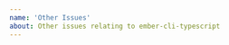 ```yaml
---
name: 'Other Issues'
about: Other issues relating to ember-cli-typescript
---
```


<!--
  == 🚨🚨🚨 READ THIS FIRST 🚨🚨🚨 ==

  To ensure your issue is given the attention it deserves, we have several templates for specific purposes.
  Please use the templates below if they apply (via the associated URLs), and post a generalized issue only as a last resort.

  =============[ FOR BUGS ]=============

    - Relating to type information:

      https://github.com/typed-ember/ember-cli-typescript/issues/new?template=TYPES_BUG.md&labels=%5Btypes%5D&title=%5B@types/ember%20bug%5D%20-%20%3CYOUR_DESCRIPTION_HERE%3E

    - Relating to build infrastructure:

      https://github.com/typed-ember/ember-cli-typescript/issues/new?template=BUILD_BUG.md&labels=%5Bbuild%5D&title=%5Bbug%5D%20-%20%3CYOUR_DESCRIPTION_HERE%3E

  =============[ LINTING & STATIC ANALYSIS ]=============

    - If your issue ONLY has to do with TSLint

      https://github.com/typed-ember/ember-cli-tslint/issues/new

    - Otherwise

      https://github.com/typed-ember/ember-cli-typescript/issues/new?template=CONFIG_ISSUE.md&labels=%5Bconfig%5D&title=%5Bconfig%5D%20-%20-%3CYOUR_DESCRIPTION_HERE%3E

  =============[ FEATURE REQUESTS ]=============

    - Relating to type information:

      https://github.com/typed-ember/ember-cli-typescript/issues/new?template=TYPES_ENHANCEMENT.md&labels=%5Btypes%5D&title=%5B@types/ember%20enhancement%5D%20-%20%3CYOUR_DESCRIPTION_HERE%3E

    - Relating to build infrastructure:

      https://github.com/typed-ember/ember-cli-typescript/issues/new?template=BUILD_ENHANCEMENT.md&labels=%5Bbuild%5D&title=%5Benhancement%5D%20-%20%3CYOUR_DESCRIPTION_HERE%3E


-->
